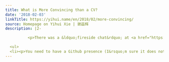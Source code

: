 ```yaml
---
title: What is More Convincing than a CV?
date: '2018-02-03'
linkTitle: https://yihui.name/en/2018/02/more-convincing/
source: Homepage on Yihui Xie | 谢益辉
description: |2-

          <p>There was a &ldquo;fireside chat&rdquo; at <a href="https://www.rstudio.com/conference/">rstudio::conf</a> 2018 about R in industry, where Eduardo Ariño de la Rubia said something that resonated well with me. The panel was discussing about how to hire data scientists, and Eduardo shared some of his criteria of choosing candidates. I&rsquo;m not sure if I paraphrased them correctly below.</p>

  <ul>
  <li><p>You need to have a Github presence (I&rsquo;m sure it does not have to be Github
---
```

